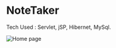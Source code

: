 # NoteTaker
Tech Used : 
        Servlet, 
        jSP, 
        Hibernet, 
        MySql.


![Home page](https://user-images.githubusercontent.com/73575692/198017853-f6abf21b-22a4-40c6-927e-83c84f4f912a.PNG)

